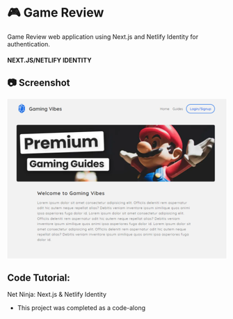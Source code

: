 # :video_game: Game Review

Game Review web application using Next.js and Netlify Identity for authentication.

#### NEXT.JS/NETLIFY IDENTITY

## :camera: Screenshot

![home](https://github.com/T-Pirozzini/game-review/blob/main/public/home.png?raw=true)

## Code Tutorial:

Net Ninja: Next.js & Netlify Identity

- This project was completed as a code-along
